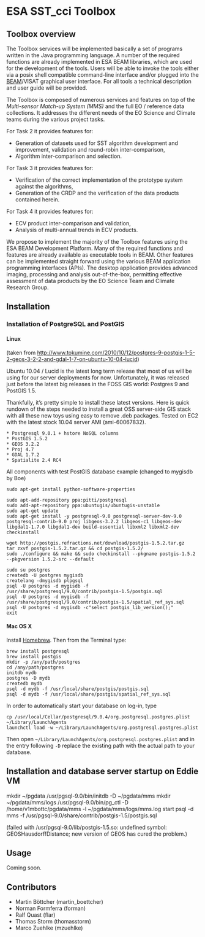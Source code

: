 # ESA SST_cci Toolbox 

## Toolbox overview

The Toolbox services will be implemented basically a set of programs written in the Java
programming language. A number of the required functions are already implemented in
ESA BEAM libraries, which are used for the development of the tools. Users will be able 
to invoke the tools either via a posix
shell compatible command-line interface and/or plugged into the 
[BEAM](http://www.brockmann-consult.de/cms/web/beam/)/VISAT graphical
user interface. For all tools a technical description and user guide will be provided.

The Toolbox is composed of numerous services and features on top of the *Multi-sensor Match-up 
System (MMS)* and the full EO / reference data collections. It addresses the different 
needs of the EO Science and Climate teams during the various project tasks.

For Task 2 it provides features for:

* Generation of datasets used for SST algorithm development and improvement, validation and round-robin inter-comparison,
* Algorithm inter-comparison and selection.

For Task 3 it provides features for:

* Verification of the correct implementation of the prototype system against the algorithms,
* Generation of the CRDP and the verification of the data products contained herein.

For Task 4 it provides features for:

* ECV product inter-comparison and validation,
* Analysis of multi-annual trends in ECV products.

We propose to implement the majority of the Toolbox features using the ESA BEAM Development 
Platform. Many of the required functions and features are already available as executable 
tools in BEAM. 
Other features can be implemented straight forward using the various BEAM application 
programming interfaces (APIs). The desktop application provides advanced imaging,
processing and analysis out-of-the-box, permitting effective assessment of data products 
by the EO Science Team and Climate Research Group.

## Installation

### Installation of PostgreSQL and PostGIS

#### Linux

(taken from http://www.tokumine.com/2010/10/12/postgres-9-postgis-1-5-2-geos-3-2-2-and-gdal-1-7-on-ubuntu-10-04-lucid)

Ubuntu 10.04 / Lucid is the latest long term release that most of us will be using for our server deployments for now. Unfortunately, it was released just before the latest big releases in the FOSS GIS world: Postgres 9 and PostGIS 1.5.

Thankfully, it’s pretty simple to install these latest versions. Here is quick rundown of the steps needed to install a great OSS server-side GIS stack with all these new toys using easy to remove .deb packages. Tested on EC2 with the latest stock 10.04 server AMI (ami-60067832).

    * Postgresql 9.0.1 + hstore NoSQL columns
    * PostGIS 1.5.2
    * GEOS 3.2.2
    * Proj 4.7
    * GDAL 1.7.2
    * Spatialite 2.4 RC4

All components with test PostGIS database example (changed to mygisdb by Boe)

    sudo apt-get install python-software-properties

    sudo apt-add-repository ppa:pitti/postgresql
    sudo add-apt-repository ppa:ubuntugis/ubuntugis-unstable
    sudo apt-get update
    sudo apt-get install -y postgresql-9.0 postgresql-server-dev-9.0 postgresql-contrib-9.0 proj libgeos-3.2.2 libgeos-c1 libgeos-dev libgdal1-1.7.0 libgdal1-dev build-essential libxml2 libxml2-dev
    checkinstall

    wget http://postgis.refractions.net/download/postgis-1.5.2.tar.gz
    tar zxvf postgis-1.5.2.tar.gz && cd postgis-1.5.2/
    sudo ./configure && make && sudo checkinstall --pkgname postgis-1.5.2 --pkgversion 1.5.2-src --default

    sudo su postgres
    createdb -U postgres mygisdb
    createlang -dmygisdb plpgsql
    psql -U postgres -d mygisdb -f /usr/share/postgresql/9.0/contrib/postgis-1.5/postgis.sql
    psql -U postgres -d mygisdb -f /usr/share/postgresql/9.0/contrib/postgis-1.5/spatial_ref_sys.sql
    psql -U postgres -d mygisdb -c"select postgis_lib_version();"
    exit

#### Mac OS X

Install [Homebrew](http://mxcl.github.com/homebrew/). Then from the Terminal type:

    brew install postgresql 
    brew install postgis  
    mkdir -p /any/path/postgres 
    cd /any/path/postgres  
    initdb mydb 
    postgres -D mydb
    createdb mydb   
    psql -d mydb -f /usr/local/share/postgis/postgis.sql  
    psql -d mydb -f /usr/local/share/postgis/spatial_ref_sys.sql

In order to automatically start your database on log-in, type

    cp /usr/local/Cellar/postgresql/9.0.4/org.postgresql.postgres.plist ~/Library/LaunchAgents
    launchctl load -w ~/Library/LaunchAgents/org.postgresql.postgres.plist

Then open `~/Library/LaunchAgents/org.postgresql.postgres.plist` and in the entry following `-D` replace the existing path with the actual path to your database.

## Installation and database server startup on Eddie VM

mkdir ~/pgdata
/usr/pgsql-9.0/bin/initdb -D ~/pgdata/mms
mkdir ~/pgdata/mms/logs
/usr/pgsql-9.0/bin/pg_ctl -D /home/v1mbottc/pgdata/mms -l ~/pgdata/mms/logs/mms.log start
psql -d mms -f /usr/pgsql-9.0/share/contrib/postgis-1.5/postgis.sql

(failed with /usr/pgsql-9.0/lib/postgis-1.5.so: undefined symbol: GEOSHausdorffDistance; new version of GEOS has cured the problem.)

## Usage

Coming soon.

## Contributors

* Martin Böttcher (martin_boettcher)
* Norman Formferra (forman)
* Ralf Quast (flar)
* Thomas Storm (thomasstorm)
* Marco Zuehlke (mzuehlke)
